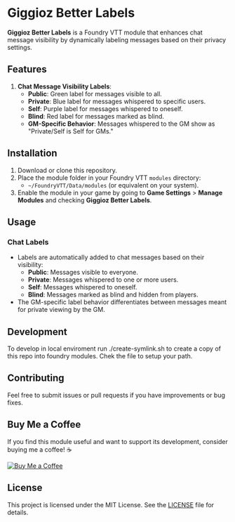 # Giggioz Better Labels

**Giggioz Better Labels** is a Foundry VTT module that enhances chat message visibility by dynamically labeling messages based on their privacy settings.

## Features

1. **Chat Message Visibility Labels**:
   - **Public**: Green label for messages visible to all.
   - **Private**: Blue label for messages whispered to specific users.
   - **Self**: Purple label for messages whispered to oneself.
   - **Blind**: Red label for messages marked as blind.
   - **GM-Specific Behavior**: Messages whispered to the GM show as "Private/Self is Self for GMs."

## Installation

1. Download or clone this repository.
2. Place the module folder in your Foundry VTT `modules` directory:
   - `~/FoundryVTT/Data/modules` (or equivalent on your system).
3. Enable the module in your game by going to **Game Settings** > **Manage Modules** and checking **Giggioz Better Labels**.

## Usage

### Chat Labels

- Labels are automatically added to chat messages based on their visibility:
  - **Public**: Messages visible to everyone.
  - **Private**: Messages whispered to one or more users.
  - **Self**: Messages whispered to oneself.
  - **Blind**: Messages marked as blind and hidden from players.
- The GM-specific label behavior differentiates between messages meant for private viewing by the GM.

## Development

To develop in local enviroment run ./create-symlink.sh to create a copy of this repo into  foundry modules. Chek the file to setup your path.

## Contributing

Feel free to submit issues or pull requests if you have improvements or bug fixes.

## Buy Me a Coffee

If you find this module useful and want to support its development, consider buying me a coffee! ☕

[![Buy Me a Coffee](https://www.buymeacoffee.com/assets/img/custom_images/orange_img.png)](https://buymeacoffee.com/giggioz)

## License

This project is licensed under the MIT License. See the [LICENSE](./LICENSE) file for details.
